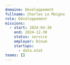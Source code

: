 ```yaml
---
domaine: Développement
fullname: Charles Le Moigno
role: Développement
missions:
  - start: 2024-04-30
    end: 2024-12-30
    status: service
    employer: Dinum
    startups:
      - data.etat
teams: []
---
```

